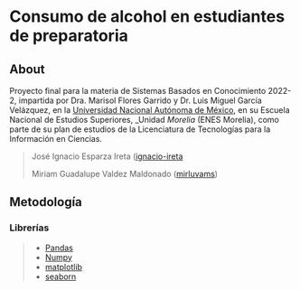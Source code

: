 # Consumo de alcohol en estudiantes de preparatoria 

## About
Proyecto final para la materia de Sistemas Basados en Conocimiento 2022-2, impartida por Dra. Marisol Flores Garrido y Dr. Luis Miguel García Velázquez, en la [Universidad Nacional Autónoma de México](https://www.unam.mx/), en su Escuela Nacional de Estudios Superiores, _Unidad _Morelia_ (ENES Morelia), como parte de su plan de estudios de la Licenciatura de Tecnologías para la Información en Ciencias.
> 
> José Ignacio Esparza Ireta ([ignacio-ireta]([https://github.com/ignacio-ireta/])
>
> Miriam Guadalupe Valdez Maldonado ([mirluvams](https://github.com/mirluvams/))
>
## Metodología
### Librerías
> * [Pandas](https://pandas.pydata.org/)
> * [Numpy](https://numpy.org/) 
> * [matplotlib](https://matplotlib.org/) 
> * [seaborn](https://seaborn.pydata.org/)
>  


